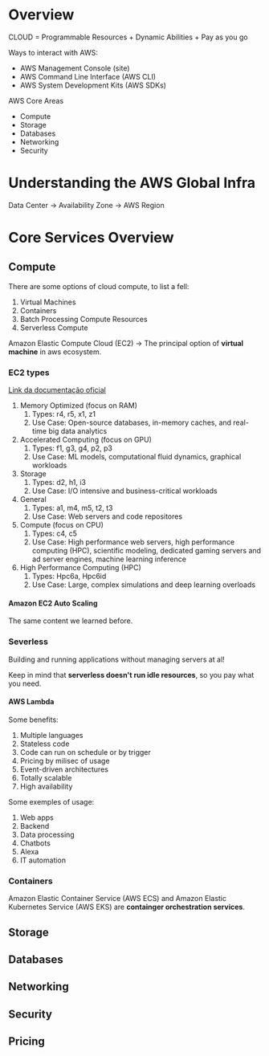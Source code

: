 
# Overview 

CLOUD = Programmable Resources + Dynamic Abilities + Pay as you go

Ways to interact with AWS:
- AWS Management Console (site)
- AWS Command Line Interface (AWS CLI)
- AWS System Development Kits (AWS SDKs)

AWS Core Areas
- Compute
- Storage
- Databases
- Networking
- Security

# Understanding the AWS Global Infra

Data Center -> Availability Zone -> AWS Region
# Core Services Overview

## Compute

There are some options of cloud compute, to list a fell:

1. Virtual Machines
2. Containers
3. Batch Processing Compute Resources
4. Serverless Compute

Amazon Elastic Compute Cloud (EC2) -> The principal option of **virtual machine** in aws ecosystem.

### EC2 types

[Link da documentação oficial](https://aws.amazon.com/pt/ec2/instance-types/)

1. Memory Optimized (focus on RAM)
	1. Types: r4, r5, x1, z1
	2. Use Case: Open-source databases, in-memory caches, and real-time big data analytics
2. Accelerated Computing (focus on GPU)
	1. Types: f1, g3, g4, p2, p3
	2. Use Case: ML models, computational fluid dynamics, graphical workloads
3. Storage
	1. Types: d2, h1, i3
	2. Use Case: I/O intensive and business-critical workloads
4. General
	1. Types: a1, m4, m5, t2, t3
	2. Use Case: Web servers and code repositores
5. Compute (focus on CPU)
	1. Types: c4, c5
	2. Use Case: High performance web servers, high performance computing (HPC), scientific modeling, dedicated gaming servers and ad server engines, machine learning inference
6. High Performance Computing (HPC)
	1. Types: Hpc6a, Hpc6id
	2. Use Case: Large, complex simulations and deep learning overloads

#### Amazon EC2 Auto Scaling

The same content we learned before.

### Severless

Building and running applications without managing servers at al!

Keep in mind that **serverless doesn't run idle resources**, so you pay what you need.

#### AWS Lambda

Some benefits:

1. Multiple languages
2. Stateless code
3. Code can run on schedule or by trigger
4. Pricing by milisec of usage
5. Event-driven architectures
6. Totally scalable
7. High availability

Some exemples of usage:

1. Web apps
2. Backend
3. Data processing
4. Chatbots
5. Alexa
6. IT automation

### Containers

Amazon Elastic Container Service (AWS ECS) and Amazon Elastic Kubernetes Service (AWS EKS) are **containger orchestration services**. 

## Storage

## Databases

## Networking

## Security

## Pricing

